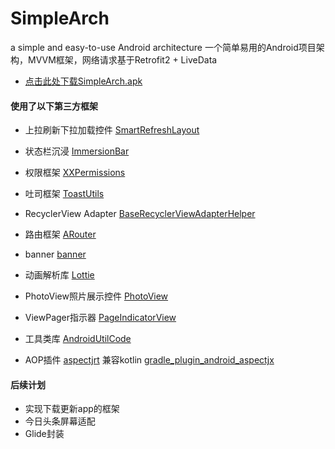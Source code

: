 # SimpleArch
 a simple and easy-to-use Android architecture
 一个简单易用的Android项目架构，MVVM框架，网络请求基于Retrofit2 + LiveData
 
* [点击此处下载SimpleArch.apk](https://www.pgyer.com/ksVz)

#### 使用了以下第三方框架

* 上拉刷新下拉加载控件 [SmartRefreshLayout](https://github.com/scwang90/SmartRefreshLayout/tree/master)

* 状态栏沉浸 [ImmersionBar](https://github.com/gyf-dev/ImmersionBar)

* 权限框架 [XXPermissions](https://github.com/getActivity/XXPermissions)

* 吐司框架 [ToastUtils](https://github.com/getActivity/ToastUtils)

* RecyclerView Adapter [BaseRecyclerViewAdapterHelper](https://github.com/CymChad/BaseRecyclerViewAdapterHelper)

* 路由框架 [ARouter](https://github.com/alibaba/ARouter)

* banner [banner](https://github.com/youth5201314/banner)

* 动画解析库 [Lottie](https://github.com/airbnb/lottie-android)

* PhotoView照片展示控件 [PhotoView](https://github.com/chrisbanes/PhotoView)

* ViewPager指示器 [PageIndicatorView](https://github.com/romandanylyk/PageIndicatorView)

* 工具类库 [AndroidUtilCode](https://github.com/Blankj/AndroidUtilCode/blob/master/lib/utilcode/README-CN.md)

* AOP插件 [aspectjrt](https://mvnrepository.com/artifact/org.aspectj/aspectjrt)
  兼容kotlin [gradle_plugin_android_aspectjx](https://github.com/HujiangTechnology/gradle_plugin_android_aspectjx)

#### 后续计划
* 实现下载更新app的框架
* 今日头条屏幕适配
* Glide封装
